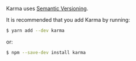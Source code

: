 Karma uses [Semantic Versioning].

It is recommended that you add Karma by running:

```bash
$ yarn add --dev karma
```

or: 

```bash
$ npm --save-dev install karma
```

[Semantic Versioning]: https://semver.org/
